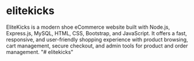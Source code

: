 # elitekicks
EliteKicks is a modern shoe eCommerce website built with Node.js, Express.js, MySQL, HTML, CSS, Bootstrap, and JavaScript. It offers a fast, responsive, and user-friendly shopping experience with product browsing, cart management, secure checkout, and admin tools for product and order management.
"# elitekicks" 
